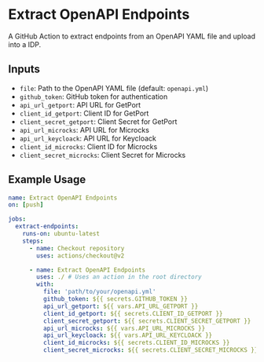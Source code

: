 # Extract OpenAPI Endpoints

A GitHub Action to extract endpoints from an OpenAPI YAML file and upload into a IDP.

## Inputs

- `file`: Path to the OpenAPI YAML file (default: `openapi.yml`)
- `github_token`: GitHub token for authentication
- `api_url_getport`: API URL for GetPort
- `client_id_getport`: Client ID for GetPort
- `client_secret_getport`: Client Secret for GetPort
- `api_url_microcks`: API URL for Microcks
- `api_url_keycloack`: API URL for Keycloack
- `client_id_microcks`: Client ID for Microcks
- `client_secret_microcks`: Client Secret for Microcks


## Example Usage

```yaml
name: Extract OpenAPI Endpoints
on: [push]

jobs:
  extract-endpoints:
    runs-on: ubuntu-latest
    steps:
      - name: Checkout repository
        uses: actions/checkout@v2

      - name: Extract OpenAPI Endpoints
        uses: ./ # Uses an action in the root directory
        with:
          file: 'path/to/your/openapi.yml'
          github_token: ${{ secrets.GITHUB_TOKEN }}
          api_url_getport: ${{ vars.API_URL_GETPORT }}
          client_id_getport: ${{ secrets.CLIENT_ID_GETPORT }}
          client_secret_getport: ${{ secrets.CLIENT_SECRET_GETPORT }}
          api_url_microcks: ${{ vars.API_URL_MICROCKS }}
          api_url_keycloack: ${{ vars.API_URL_KEYCLOACK }}
          client_id_microcks: ${{ secrets.CLIENT_ID_MICROCKS }}
          client_secret_microcks: ${{ secrets.CLIENT_SECRET_MICROCKS }}